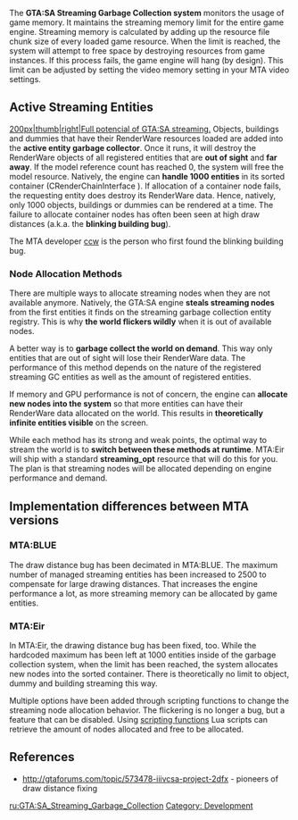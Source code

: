 The **GTA:SA Streaming Garbage Collection system** monitors the usage of game memory. It maintains the streaming memory limit for the entire game engine. Streaming memory is calculated by adding up the resource file chunk size of every loaded game resource. When the limit is reached, the system will attempt to free space by destroying resources from game instances. If this process fails, the game engine will hang (by design). This limit can be adjusted by setting the video memory setting in your MTA video settings.

Active Streaming Entities
-------------------------

[200px|thumb|right|Full potencial of GTA:SA streaming.](/File:chillahad_farclip.png.md "wikilink") Objects, buildings and dummies that have their RenderWare resources loaded are added into the **active entity garbage collector**. Once it runs, it will destroy the RenderWare objects of all registered entities that are **out of sight** and **far away**. If the model reference count has reached 0, the system will free the model resource. Natively, the engine can **handle 1000 entities** in its sorted container (CRenderChainInterface <streamingChainInfo>). If allocation of a container node fails, the requesting entity does destroy its RenderWare data. Hence, natively, only 1000 objects, buildings or dummies can be rendered at a time. The failure to allocate container nodes has often been seen at high draw distances (a.k.a. the **blinking building bug**).

The MTA developer [ccw](/user:ccw.md "wikilink") is the person who first found the blinking building bug.

### Node Allocation Methods

There are multiple ways to allocate streaming nodes when they are not available anymore. Natively, the GTA:SA engine **steals streaming nodes** from the first entities it finds on the streaming garbage collection entity registry. This is why **the world flickers wildly** when it is out of available nodes.

A better way is to **garbage collect the world on demand**. This way only entities that are out of sight will lose their RenderWare data. The performance of this method depends on the nature of the registered streaming GC entities as well as the amount of registered entities.

If memory and GPU performance is not of concern, the engine can **allocate new nodes into the system** so that more entities can have their RenderWare data allocated on the world. This results in **theoretically infinite entities visible** on the screen.

While each method has its strong and weak points, the optimal way to stream the world is to **switch between these methods at runtime**. MTA:Eir will ship with a standard **streaming\_opt** resource that will do this for you. The plan is that streaming nodes will be allocated depending on engine performance and demand.

Implementation differences between MTA versions
-----------------------------------------------

### MTA:BLUE

The draw distance bug has been decimated in MTA:BLUE. The maximum number of managed streaming entities has been increased to 2500 to compensate for large drawing distances. That increases the engine performance a lot, as more streaming memory can be allocated by game entities.

### MTA:Eir

In MTA:Eir, the drawing distance bug has been fixed, too. While the hardcoded maximum has been left at 1000 entities inside of the garbage collection system, when the limit has been reached, the system allocates new nodes into the sorted container. There is theoretically no limit to object, dummy and building streaming this way.

Multiple options have been added through scripting functions to change the streaming node allocation behavior. The flickering is no longer a bug, but a feature that can be disabled. Using [scripting functions](/MTA:Eir/New_Scripting_Functions.md "wikilink") Lua scripts can retrieve the amount of nodes allocated and free to be allocated.

References
----------

-   <http://gtaforums.com/topic/573478-iiivcsa-project-2dfx> - pioneers of draw distance fixing

[ru:GTA:SA\_Streaming\_Garbage\_Collection](/ru:GTA:SA_Streaming_Garbage_Collection.md "wikilink") [Category: Development](/Category:_Development.md "wikilink")
